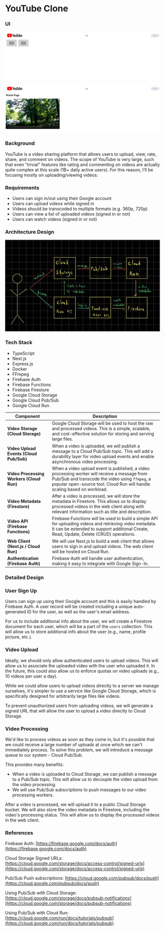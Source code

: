 # YouTube Clone

### UI

![preview1](./images/preview1.png)

![preview2](./images/preview2.png)

### Background

YouTube is a video sharing platform that allows users to upload, view, rate, share, and comment on videos. The scope of YouTube is very large, such that even "trivial" features like rating and commenting on videos are actually quite complex at this scale (1B+ daily active users). For this reason, I’ll be focusing mostly on uploading/viewing videos.

### Requirements

- Users can sign in/out using their Google account
- Users can upload videos while signed in
- Videos should be transcoded to multiple formats (e.g. 360p, 720p)
- Users can view a list of uploaded videos (signed in or not)
- Users can watch videos (signed in or not)

### Architecture Design

![architecture](./images/architecture.png)

### Tech Stack

- TypeScript
- Next.js
- Express.js
- Docker
- FFmpeg
- Firebase Auth
- Firebase Functions
- Firebase Firestore
- Google Cloud Storage
- Google Cloud Pub/Sub
- Google Cloud Run

| **Component** | **Description** |
| --- | --- |
| **Video Storage (Cloud Storage)** | Google Cloud Storage will be used to host the raw and processed videos. This is a simple, scalable, and cost-effective solution for storing and serving large files. |
| **Video Upload Events (Cloud Pub/Sub)** | When a video is uploaded, we will publish a message to a Cloud Pub/Sub topic. This will add a durability layer for video upload events and enable asynchronous video processing. |
| **Video Processing Workers (Cloud Run)** | When a video upload event is published, a video processing worker will receive a message from Pub/Sub and transcode the video using `ffmpeg`, a popular open-source tool. Cloud Run will handle scaling based on workload. |
| **Video Metadata (Firestore)** | After a video is processed, we will store the metadata in Firestore. This allows us to display processed videos in the web client along with relevant information such as title and description. |
| **Video API (Firebase Functions)** | Firebase Functions will be used to build a simple API for uploading videos and retrieving video metadata. It can be extended to support additional Create, Read, Update, Delete (CRUD) operations. |
| **Web Client (Next.js / Cloud Run)** | We will use Next.js to build a web client that allows users to sign in and upload videos. The web client will be hosted on Cloud Run. |
| **Authentication (Firebase Auth)** | Firebase Auth will handle user authentication, making it easy to integrate with Google Sign-In. |

### Detailed Design

### User Sign Up

Users can sign up using their Google account and this is easily handled by Firebase Auth. A user record will be created including a unique auto-generated ID for the user, as well as the user's email address.

For us to include additional info about the user, we will create a Firestore document for each user, which will be a part of the `users` collection. This will allow us to store additional info about the user (e.g., name, profile picture, etc.).

### Video Upload

Ideally, we should only allow authenticated users to upload videos. This will allow us to associate the uploaded video with the user who uploaded it. In the future, this could also allow us to enforce quotas on video uploads (e.g., 10 videos per user a day).

While we could allow users to upload videos directly to a server we manage ourselves, it's simpler to use a service like Google Cloud Storage, which is specifically designed for arbitrarily large files like videos.

To prevent unauthorized users from uploading videos, we will generate a signed URL that will allow the user to upload a video directly to Cloud Storage.

### Video Processing

We'd like to process videos as soon as they come in, but it's possible that we could receive a large number of uploads at once which we can't immediately process. To solve this problem, we will introduce a message queue to our system - Cloud Pub/Sub.

This provides many benefits:

- When a video is uploaded to Cloud Storage, we can publish a message to a Pub/Sub topic. This will allow us to decouple the video upload from the video processing.
- We will use Pub/Sub subscriptions to push messages to our video processing workers.

After a video is processed, we will upload it to a public Cloud Storage bucket. We will also store the video metadata in Firestore, including the video's processing status. This will allow us to display the processed videos in the web client.

### **References**

Firebase Auth: [https://firebase.google.com/docs/auth](https://firebase.google.com/docs/auth)

Cloud Storage Signed URLs: [https://cloud.google.com/storage/docs/access-control/signed-urls](https://cloud.google.com/storage/docs/access-control/signed-urls)

Pub/Sub Push subscriptions: [https://cloud.google.com/pubsub/docs/push](https://cloud.google.com/pubsub/docs/push)

Using Pub/Sub with Cloud Storage: [https://cloud.google.com/storage/docs/pubsub-notifications](https://cloud.google.com/storage/docs/pubsub-notifications)

Using Pub/Sub with Cloud Run: [https://cloud.google.com/run/docs/tutorials/pubsub](https://cloud.google.com/run/docs/tutorials/pubsub)
